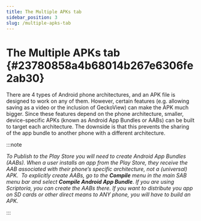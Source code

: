 ```yaml
---
title: The Multiple APKs tab
sidebar_position: 3
slug: /multiple-apks-tab
---
```




# The Multiple APKs tab {#23780858a4b68014b267e6306fe2ab30}


There are 4 types of Android phone architectures, and an APK file is designed to work on any of them. However, certain features (e.g. allowing saving as a video or the inclusion of GeckoView) can make the APK much bigger. Since these features depend on the phone architecture, smaller, device-specific APKs (known as Android App Bundles or AABs) can be built to target each architecture. The downside is that this prevents the sharing of the app bundle to another phone with a different architecture.


:::note

_To Publish to the Play Store you will need to create Android App Bundles (AABs). When a user installs an app from the Play Store, they receive the AAB associated with their phone’s specific architecture, not a (universal) APK.  To explicitly create AABs, go to the_ _**Compile**_ _menu in the main SAB menu bar and select_ _**Compile Android App Bundle**_. _If you are using Scriptoria, you can create the AABs there._
_If you want to distribute you app on SD cards or other direct means to ANY phone, you will have to build an APK._

:::



